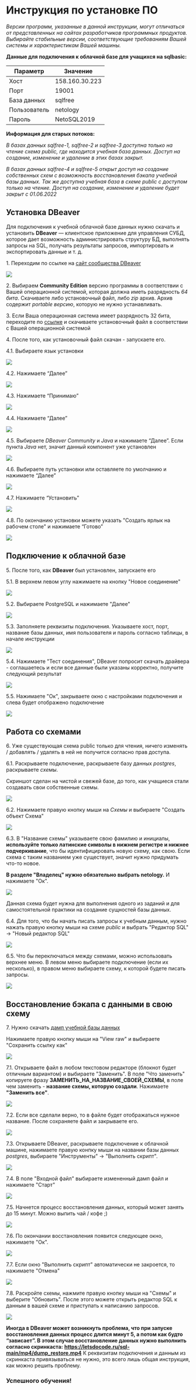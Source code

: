 # Инструкция по установке ПО

*Версии программ, указанные в данной инструкции, могут отличаться от представленных на сайтах разработчиков программных продуктов. 
Выбирайте стабильные версии, соответствующие требованиям Вашей системы и характеристикам Вашей машины.*

**Данные для подключения к облачной базе для учащихся на sqlbasic:**

Параметр | Значение 
--- | ---
Хост | 158.160.30.223
Порт | 19001
База данных | sqlfree
Пользователь | netology
Пароль | NetoSQL2019

**Информация для старых потоков:**

*В базах данных sqlfree-1, sqlfree-2 и sqlfree-3 доступна только на чтение схема public, где находится учебная база данных. Доступ на создание, изменение и удаление в этих базах закрыт.*

*В базах данных sqlfree-4 и sqlfree-5 открыт доступ на создание собственных схем с возможность восстановления бэкапа учебной базы данных. Так же доступна учебная база в схеме public с доступом только на чтение. Доступ на создание, изменение и удаление будет закрыт с 01.06.2022*

## Установка DBeaver

Для подключения к учебной облачной базе данных нужно скачать и установить **DBeaver** — клиентское приложение для управления СУБД, которое дает возможность
администрировать структуру БД, выполнять запросы на SQL, получать результаты запросов, импортировать и экспортировать данные и т. д.

1\. Переходим по ссылке на [сайт сообщества DBeaver](https://dbeaver.io/download/)

![](https://github.com/netology-ds-team/sql-materials/blob/main/sqlfree/images/1.png)

2\. Выбираем **Community Edition** версию программы в соответствии с Вашей операционной системой, которая должна иметь разрядность *64 бита*.
Скачиваете либо установочный файл, либо *zip* архив. Архив содержит *portable версию*, которую не нужно устанавливать.

3\. Если Ваша операционная система имеет разрядность 32 бита, переходите по [ссылке](https://dbeaver.io/files/6.0.0/) и скачиваете установочный файл в 
соответствии с Вашей операционной системой 

4\. После того, как установочный файл скачан - запускаете его.

4.1. Выбираете язык установки

![](https://github.com/netology-ds-team/sql-materials/blob/main/sqlfree/images/2.png)

4.2. Нажимаете “Далее”

![](https://github.com/netology-ds-team/sql-materials/blob/main/sqlfree/images/3.png)

4.3. Нажимаете “Принимаю”

![](https://github.com/netology-ds-team/sql-materials/blob/main/sqlfree/images/4.png)

4.4. Нажимаете “Далее”

![](https://github.com/netology-ds-team/sql-materials/blob/main/sqlfree/images/5.png)

4.5. Выбираете *DBeaver Community* и *Java* и нажимаете “Далее”. Если пункта *Java* нет, значит данный компонент уже установлен

![](https://github.com/netology-ds-team/sql-materials/blob/main/sqlfree/images/6.png)

4.6. Выбираете путь установки или оставляете по умолчанию и нажимаете “Далее”

![](https://github.com/netology-ds-team/sql-materials/blob/main/sqlfree/images/7.png)

4.7. Нажимаете “Установить”

![](https://github.com/netology-ds-team/sql-materials/blob/main/sqlfree/images/8.png)

4.8. По окончанию установки можете указать "Создать ярлык на рабочем столе" и нажимаете “Готово”

![](https://github.com/netology-ds-team/sql-materials/blob/main/sqlfree/images/9.png)

## Подключение к облачной базе

5\. После того, как **DBeaver** был установлен, запускаете его

5.1. В верхнем левом углу нажимаете на кнопку "Новое соединение"

![](https://github.com/netology-ds-team/sql-materials/blob/main/sqlfree/images/10.png)

5.2. Выбираете PostgreSQL и нажимаете "Далее"

![](https://github.com/netology-ds-team/sql-materials/blob/main/sqlfree/images/11.png)

5.3. Заполняете реквизиты подключения. Указываете хост, порт, название базы данных, имя пользователя и пароль согласно таблицы, в начале инструкции

![](https://github.com/netology-ds-team/sql-materials/blob/main/sqlfree/images/12.png)

5.4. Нажимаете "Тест соединения", DBeaver попросит скачать драйвера - соглашаетесь и если все данные были указаны корректно, получите следующий результат

![](https://github.com/netology-ds-team/sql-materials/blob/main/sqlfree/images/13.png)

5.5. Нажимаете "Ок", закрываете окно с настройками подключения и слева будет отображено подключение

![](https://github.com/netology-ds-team/sql-materials/blob/main/sqlfree/images/14.png)

## Работа со схемами

6\. Уже существующая схема public только для чтения, ничего изменять / добавлять / удалять в ней не получится согласно прав доступа.

6.1. Раскрываете подключение, раскрываете базу данных *postgres*, раскрываете *схемы*.

Скриншот сделан на чистой и свежей базе, до того, как учащиеся стали создавать свои собственные схемы.

![](https://github.com/netology-ds-team/sql-materials/blob/main/sqlfree/images/15.png)

6.2. Нажимаете правую кнопку мыши на *Схемы* и выбираете "Создать объект Схема"

![](https://github.com/netology-ds-team/sql-materials/blob/main/sqlfree/images/16.png)

6.3. В "Название схемы" указываете свою фамилию и инициалы, **используйте только латинские символы в нижнем регистре и нижнее подчеркивание**, что бы идентифицировать новую схему, как свою. Если схема с таким названием уже существует, значит нужно придумать что-то новое.


**В разделе "Владелец" нужно обязательно выбрать netology.** И нажимаете "Ок".

![](https://github.com/netology-ds-team/sql-materials/blob/main/sqlfree/images/17.png)

Данная схема будет нужна для выполнения одного из заданий и для самостоятельной практики на создание сущностей базы данных.

6.4. Для того, что бы начать писать запросы к учебным данным, нужно нажать правую кнопку мыши на схеме *public* и выбрать "Редактор SQL" -> "Новый редактор SQL"

![](https://github.com/netology-ds-team/sql-materials/blob/main/sqlfree/images/18.png)

6.5. Что бы переключаться между схемами, можно использовать верхнее меню. В левом меню выбираете подключение (если их несколько), в правом меню выбираете схему, к которой будете писать запросы.

![](https://github.com/netology-ds-team/sql-materials/blob/main/sqlfree/images/19.png)

## Восстановление бэкапа с данными в свою схему

7\. Нужно скачать [дамп учебной базы данных](https://github.com/netology-ds-team/sql-materials/blob/main/sqlfree/dump.sql)

Нажимаете правую кнопку мыши на "View raw" и выбираете "Сохранить ссылку как"

![](https://github.com/netology-ds-team/sql-materials/blob/main/sqlfree/images/28.png)

7.1. Открываете файл в любом текстовом редакторе (блокнот будет отличным вариантом) и выбираете "Заменить". В поле "Что заменить" копируете фразу **ЗАМЕНИТЬ_НА_НАЗВАНИЕ_СВОЕЙ_СХЕМЫ**, в поле чем заменить - **название схемы, которую создали**. Нажимаете **"Заменить все"**.

![](https://github.com/netology-ds-team/sql-materials/blob/main/sqlfree/images/20.png)

7.2. Если все сделали верно, то в файле будет отображаться нужное название. После сохраняете файл и закрываете его.

![](https://github.com/netology-ds-team/sql-materials/blob/main/sqlfree/images/21.png)

7.3. Открываете DBeaver, раскрываете подключение к облачной машине, нажимаете правую конпку мыши на названии базы данных *postgres*, выбираете "Инструменты" -> "Выполнить скрипт".

![](https://github.com/netology-ds-team/sql-materials/blob/main/sqlfree/images/22.png)

7.4. В поле "Входной файл" выбираете измененный дамп файл и нажимаете "Старт"

![](https://github.com/netology-ds-team/sql-materials/blob/main/sqlfree/images/23.png)

7.5. Начнется процесс восстановления данных, который может занять до 15 минут. Можно выпить чай / кофе ;)

![](https://github.com/netology-ds-team/sql-materials/blob/main/sqlfree/images/24.png)

7.6. По окончании восстановления появится следующее окно, нажимаете "Ок".

![](https://github.com/netology-ds-team/sql-materials/blob/main/sqlfree/images/25.png)

7.7. Если окно "Выполнить скрипт" автоматически не закроется, то нажимаете "Отмена"

![](https://github.com/netology-ds-team/sql-materials/blob/main/sqlfree/images/26.png)

7.8. Раскройте схемы, нажмите правую кнопку мыши на "Схемы" и выберите "Обновить". После этого можете открыть редактор SQL к данным в вашей схеме и приступать к написанию запросов.

![](https://github.com/netology-ds-team/sql-materials/blob/main/sqlfree/images/27.png)

**Иногда в DBeaver может возникнуть проблема, что при запуске восстановления данных процесс длится минут 5, а потом как будто “зависает”. В этом случае восстановление данных нужно выполнить согласно скринкаста:**
**https://letsdocode.ru/sql-main/mp4/dump_restore.mp4**
К реквизитам подключения и данным из скринкаста привязываться не нужно, это всего лишь общая инструкция, как можно решить проблему.

### Успешного обучения!
